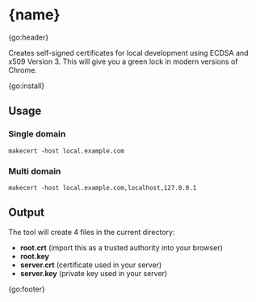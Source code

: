 # {name}

{go:header}

Creates self-signed certificates for local development using ECDSA and x509 Version 3. This will give you a green lock in modern versions of Chrome.

{go:install}

## Usage

### Single domain

```shell
makecert -host local.example.com
```

### Multi domain

```shell
makecert -host local.example.com,localhost,127.0.0.1
```

## Output

The tool will create 4 files in the current directory:

* **root.crt** (import this as a trusted authority into your browser)
* **root.key**
* **server.crt** (certificate used in your server)
* **server.key** (private key used in your server)

{go:footer}
